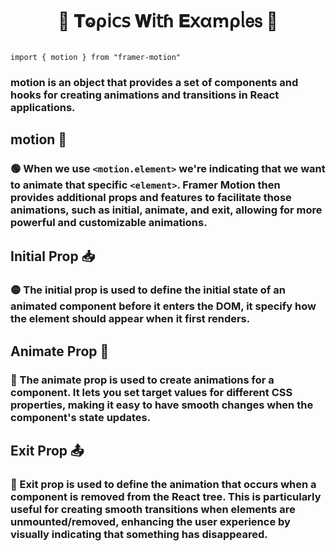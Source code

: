 
<h1  align="center" > 🍄 𝐓ⱺρ𝗂𝖼𝗌 𝐖𝗂𝗍ɦ 𝐄𝗑αꭑρᥣ𝖾𝗌 🥠</h1>

``` TSX

import { motion } from "framer-motion"

```

<h3>

motion is an object that provides a set of components and hooks for creating animations and transitions in React applications.

</h3>

## motion 🌠

### 🟢 When we use `<motion.element>` we're indicating that we want to animate that specific `<element>`. Framer Motion then provides additional props and features to facilitate those animations, such as initial, animate, and exit, allowing for more powerful and customizable animations.

## Initial Prop 📥

### 🟡 The initial prop is used to define the initial state of an animated component before it enters the DOM, it specify how the element should appear when it first renders.

## Animate Prop 💫

### 🔵 The animate prop is used to create animations for a component. It lets you set target values for different CSS properties, making it easy to have smooth changes when the component's state updates.

## Exit Prop 📤

### 🔴 Exit prop is used to define the animation that occurs when a component is removed from the React tree. This is particularly useful for creating smooth transitions when elements are unmounted/removed, enhancing the user experience by visually indicating that something has disappeared.
